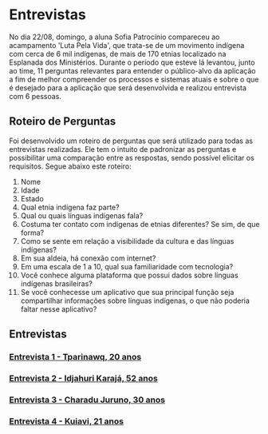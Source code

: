 # Entrevistas

No dia 22/08, domingo, a aluna Sofia Patrocínio compareceu ao acampamento 'Luta Pela Vida', que trata-se de um movimento indígena com cerca de 6 mil indígenas, de mais de 170 etnias localizado na Esplanada dos Ministérios. Durante o período que esteve lá levantou, junto ao time, 11 perguntas relevantes para entender o público-alvo da aplicação a fim de melhor compreender os processos e sistemas atuais e sobre o que é desejado para a aplicação que será desenvolvida e realizou entrevista com 6 pessoas.

## Roteiro de Perguntas
Foi desenvolvido um roteiro de perguntas que será utilizado para todas as entrevistas realizadas. Ele tem o intuito de padronizar as perguntas e possibilitar uma comparação entre as respostas, sendo possível elicitar os requisitos. Segue abaixo este roteiro:
1. Nome
2. Idade
3. Estado
4. Qual etnia indígena faz parte?
5. Qual ou quais línguas indígenas fala?
6. Costuma ter contato com indígenas de etnias diferentes? Se sim, de que forma?
7. Como se sente em relação a visibilidade da cultura e das línguas indígenas?
8. Em sua aldeia, há conexão com internet?
9. Em uma escala de 1 a 10, qual sua familiaridade com tecnologia?
10. Você conhece alguma plataforma que possui dados sobre línguas indígenas brasileiras?
11. Se você conhecesse um aplicativo que sua principal função seja compartilhar informações sobre línguas indígenas, o que não poderia faltar nesse aplicativo?

## Entrevistas

### [Entrevista 1 - Tparinawq, 20 anos](Entrevistas/entrevista1.md)

### [Entrevista 2 - Idjahuri Karajá, 52 anos]()

### [Entrevista 3 - Charadu Juruno, 30 anos]()

### [Entrevista 4 - Kuiavi, 21 anos]()